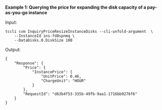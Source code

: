 **Example 1: Querying the price for expanding the disk capacity of a pay-as-you-go instance**



Input: 

```
tccli cvm InquiryPriceResizeInstanceDisks --cli-unfold-argument  \
    --InstanceId ins-fd8spnmq \
    --DataDisks.0.DiskSize 100
```

Output: 
```
{
    "Response": {
        "Price": {
            "InstancePrice": {
                "UnitPrice": 0.46,
                "ChargeUnit": "HOUR"
            }
        },
        "RequestId": "d63b4f53-335b-49fb-9aa1-1716bb9276f6"
    }
}
```

